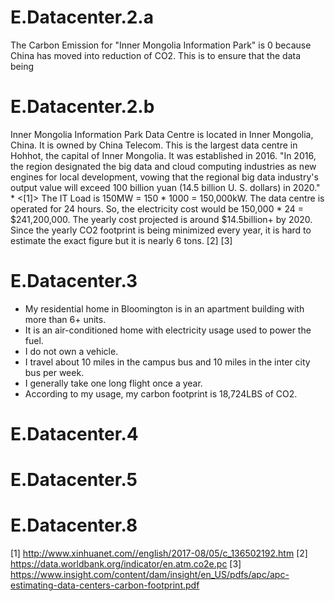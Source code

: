 # E.Datacenter.2.a

The Carbon Emission for "Inner Mongolia Information Park" is 0 because China has moved into reduction of CO2. This is to ensure that the data being 

# E.Datacenter.2.b

Inner Mongolia Information Park Data Centre is located in Inner Mongolia, China. It is owned by China Telecom. This is the largest data centre in Hohhot, the capital of Inner Mongolia. It was established in 2016. "In 2016, the region designated the big data and cloud computing industries as new engines for local development, vowing that the regional big data industry's output value will exceed 100 billion yuan (14.5 billion U. S. dollars) in 2020." * <[1]> The IT Load is 150MW = 150 * 1000 = 150,000kW. The data centre is operated for 24 hours. So, the electricity cost would be 150,000 * 24 = $241,200,000. The yearly cost projected is around $14.5billion+ by 2020. Since the yearly CO2 footprint is being minimized every year, it is hard to estimate the exact figure but it is nearly 6 tons. [2] [3]


# E.Datacenter.3

* My residential home in Bloomington is in an apartment building with more than 6+ units. 
* It is an air-conditioned home with electricity usage used to power the fuel. 
* I do not own a vehicle. 
* I travel about 10 miles in the campus bus and 10 miles in the inter city bus per week. 
* I generally take one long flight once a year.
* According to my usage, my carbon footprint is 18,724LBS of CO2.

# E.Datacenter.4

# E.Datacenter.5

# E.Datacenter.8


[1] http://www.xinhuanet.com//english/2017-08/05/c_136502192.htm
[2] https://data.worldbank.org/indicator/en.atm.co2e.pc
[3] https://www.insight.com/content/dam/insight/en_US/pdfs/apc/apc-estimating-data-centers-carbon-footprint.pdf
